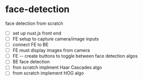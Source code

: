 # face-detection
face detection from scratch


- [ ] set up nuxt.js front end 
- [ ] FE setup to capture camera/image inputs
- [ ] connect FE to BE
- [ ] FE must display images from camera
- [ ] FE -- create buttons to toggle between face detection algos
- [ ] BE face detection  
- [ ] fron scratch implment Haar Cascades algo 
- [ ] from scratch implement HOG algo 
